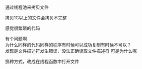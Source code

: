 通过线程池来拷贝文件


拷贝1G以上的文件会拷贝不完整

感觉很繁琐的代码


有个问题啊  
为什么同样的代码同样的程序有时候可以成功复制有时候不可以？  
发现是文件描述符发生错误，没法正确读取文件描述符
可是为什么呢

换种方式，改成在线程函数中打开文件
